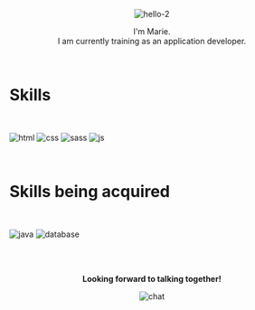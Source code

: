 <div align="center">
  
![hello-2](https://user-images.githubusercontent.com/68291195/142056853-75eed225-905d-4e74-b3d2-ace047ef8b88.png) 
  
<p>I'm Marie. <br>
I am currently training as an application developer.<br>
</p>
</div>
<br>

<h1>Skills</h1>
<br>
<div>
  
![html](https://user-images.githubusercontent.com/68291195/142059115-d5c763ed-4f15-4d97-8dbd-f687183eb444.png)   ![css](https://user-images.githubusercontent.com/68291195/142059335-3d170134-3b71-4d8b-ae29-a99766c6ab77.png)      ![sass](https://user-images.githubusercontent.com/68291195/142059161-972fdae3-834d-47bc-9096-ce5a2b454c5c.png)      ![js](https://user-images.githubusercontent.com/68291195/142059193-e3ad8758-b451-4f8b-bfdd-7069183591f7.png)

</div>
<br>
<h1>Skills being acquired</h1>
<br>
<div>
  
![java](https://user-images.githubusercontent.com/68291195/142060927-9592fed9-c684-478a-8f45-151d96dc3eb6.png)
![database](https://user-images.githubusercontent.com/68291195/142060935-29cec530-1eeb-4085-8b61-2bb05cc222e8.png)
</div>
<br>
<br>

<div align="center"> 
  
  <p><strong>Looking forward to talking together!</strong></p>   
  
  ![chat](https://user-images.githubusercontent.com/68291195/142062278-46c7ad03-b869-4cde-9bce-3a6b675a3e79.png)
</div>



